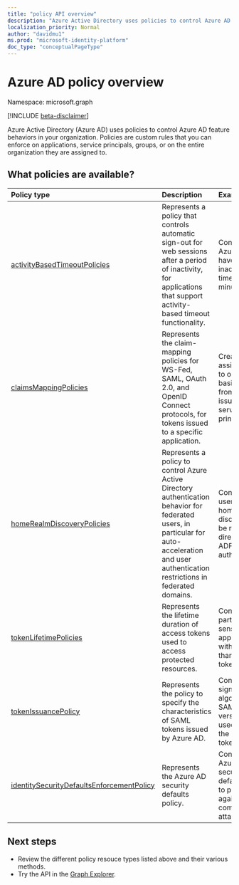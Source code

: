 ```yaml
---
title: "policy API overview"
description: "Azure Active Directory uses policies to control Azure AD feature behaviors in your organization."
localization_priority: Normal
author: "davidmu1"
ms.prod: "microsoft-identity-platform"
doc_type: "conceptualPageType"
---
```


# Azure AD policy overview

Namespace: microsoft.graph

[!INCLUDE [beta-disclaimer](../../includes/beta-disclaimer.md)]

Azure Active Directory (Azure AD) uses policies to control Azure AD feature behaviors in your organization. Policies are custom rules that you can enforce on applications, service principals, groups, or on the entire organization they are assigned to.

## What policies are available?

| Policy type       | Description | Examples |
|:-------------|:------------|:------------|
|[activityBasedTimeoutPolicies](activityBasedTimeoutPolicy.md)| Represents a policy that controls automatic sign-out for web sessions after a period of inactivity, for applications that support activity-based timeout functionality.| Configure the Azure portal to have an inactivity timeout of 15 minutes. |
|[claimsMappingPolicies](claimsMappingPolicy.md)| Represents the claim-mapping policies for WS-Fed, SAML, OAuth 2.0, and OpenID Connect protocols, for tokens issued to a specific application. | Create and assign a policy to omit the basic claims from tokens issued to a service principal. |
|[homeRealmDiscoveryPolicies](homeRealmDiscoveryPolicy.md)| Represents a policy to control Azure Active Directory authentication behavior for federated users, in particular for auto-acceleration and user authentication restrictions in federated domains.| Configure all users to skip home realm discovery and be routed directly to ADFS for authentication. |
|[tokenLifetimePolicies](tokenlifetimepolicy.md)|Represents the lifetime duration of access tokens used to access protected resources.| Configure a particularly sensitive application with a shorter than default token lifetime.|
|[tokenIssuancePolicy](tokenIssuancePolicy.md)|Represents the policy to specify the characteristics of SAML tokens issued by Azure AD.| Configure the signing algorithm or SAML token version to be used to issue the SAML token.
|[identitySecurityDefaultsEnforcementPolicy](identitysecuritydefaultsenforcementpolicy.md)|Represents the Azure AD security defaults policy.| Configure the Azure AD security defaults policy to protect against common attacks.

## Next steps

* Review the different policy resouce types listed above and their various methods.
* Try the API in the [Graph Explorer](https://developer.microsoft.com/graph/graph-explorer).

